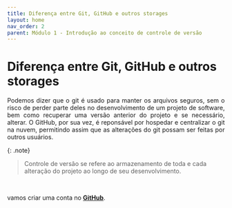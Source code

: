 ```yaml
---
title: Diferença entre Git, GitHub e outros storages
layout: home
nav_order: 2
parent: Módulo 1 - Introdução ao conceito de controle de versão
---
```


<h1>Diferença entre Git, GitHub e outros storages</h1>

<p align = "justify">
    Podemos dizer que o git é usado para manter os arquivos seguros, sem o risco de perder parte deles no desenvolvimento de um projeto de software, bem como recuperar uma versão anterior do projeto e se necessário, alterar. O GitHub, por sua vez, é reponsável por hospedar e centralizar o git na nuvem, permitindo assim que as alterações do git possam ser feitas por outros usuários. 
</p>

{: .note} 
>Controle de versão se refere ao armazenamento de toda e cada alteração do projeto ao longo de seu desenvolvimento.

<br>

<p>vamos criar uma conta no <a href="https://github.com/"><b>GitHub</b></a>.</p>